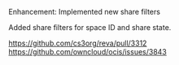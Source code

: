 Enhancement: Implemented new share filters

Added share filters for space ID and share state.

https://github.com/cs3org/reva/pull/3312
https://github.com/owncloud/ocis/issues/3843
